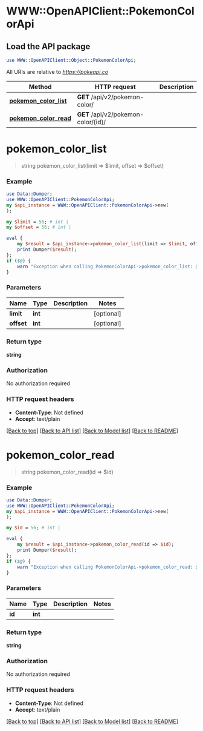 # WWW::OpenAPIClient::PokemonColorApi

## Load the API package
```perl
use WWW::OpenAPIClient::Object::PokemonColorApi;
```

All URIs are relative to *https://pokeapi.co*

Method | HTTP request | Description
------------- | ------------- | -------------
[**pokemon_color_list**](PokemonColorApi.md#pokemon_color_list) | **GET** /api/v2/pokemon-color/ | 
[**pokemon_color_read**](PokemonColorApi.md#pokemon_color_read) | **GET** /api/v2/pokemon-color/{id}/ | 


# **pokemon_color_list**
> string pokemon_color_list(limit => $limit, offset => $offset)



### Example
```perl
use Data::Dumper;
use WWW::OpenAPIClient::PokemonColorApi;
my $api_instance = WWW::OpenAPIClient::PokemonColorApi->new(
);

my $limit = 56; # int | 
my $offset = 56; # int | 

eval {
    my $result = $api_instance->pokemon_color_list(limit => $limit, offset => $offset);
    print Dumper($result);
};
if ($@) {
    warn "Exception when calling PokemonColorApi->pokemon_color_list: $@\n";
}
```

### Parameters

Name | Type | Description  | Notes
------------- | ------------- | ------------- | -------------
 **limit** | **int**|  | [optional] 
 **offset** | **int**|  | [optional] 

### Return type

**string**

### Authorization

No authorization required

### HTTP request headers

 - **Content-Type**: Not defined
 - **Accept**: text/plain

[[Back to top]](#) [[Back to API list]](../README.md#documentation-for-api-endpoints) [[Back to Model list]](../README.md#documentation-for-models) [[Back to README]](../README.md)

# **pokemon_color_read**
> string pokemon_color_read(id => $id)



### Example
```perl
use Data::Dumper;
use WWW::OpenAPIClient::PokemonColorApi;
my $api_instance = WWW::OpenAPIClient::PokemonColorApi->new(
);

my $id = 56; # int | 

eval {
    my $result = $api_instance->pokemon_color_read(id => $id);
    print Dumper($result);
};
if ($@) {
    warn "Exception when calling PokemonColorApi->pokemon_color_read: $@\n";
}
```

### Parameters

Name | Type | Description  | Notes
------------- | ------------- | ------------- | -------------
 **id** | **int**|  | 

### Return type

**string**

### Authorization

No authorization required

### HTTP request headers

 - **Content-Type**: Not defined
 - **Accept**: text/plain

[[Back to top]](#) [[Back to API list]](../README.md#documentation-for-api-endpoints) [[Back to Model list]](../README.md#documentation-for-models) [[Back to README]](../README.md)

